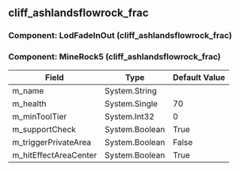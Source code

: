 ## cliff_ashlandsflowrock_frac

### Component: LodFadeInOut (cliff_ashlandsflowrock_frac)

### Component: MineRock5 (cliff_ashlandsflowrock_frac)

|Field|Type|Default Value|
|---|---|---|
|m_name|System.String||
|m_health|System.Single|70|
|m_minToolTier|System.Int32|0|
|m_supportCheck|System.Boolean|True|
|m_triggerPrivateArea|System.Boolean|False|
|m_hitEffectAreaCenter|System.Boolean|True|

